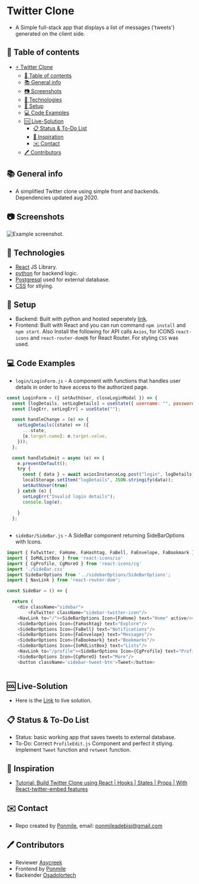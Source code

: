 # Twitter Clone

* A Simple full-stack app that displays a list of messages ('tweets') generated on the client side.   

## :page_facing_up: Table of contents

* [:zap: Twitter Clone](#zap-twitter-clone)
	* [:page_facing_up: Table of contents](#page_facing_up-table-of-contents)
	* [:books: General info](#books-general-info)
	* [:camera: Screenshots](#camera-screenshots)
	* [:signal_strength: Technologies](#signal_strength-technologies)
	* [:floppy_disk: Setup](#floppy_disk-setup)
	* [:computer: Code Examples](#computer-code-examples)
  * [:cool: Live-Solution](#cool-live-solution)
	* [:clipboard: Status & To-Do List](#clipboard-status--to-do-list)
	* [:clap: Inspiration](#clap-inspiration)
	* [:envelope: Contact](#envelope-contact)
  * [:pen: Contributors](#pen-contributors)

## :books: General info

* A simplified Twitter clone using simple front and backends. Dependencies updated aug 2020.

## :camera: Screenshots

![Example screenshot](./img/tweets-frontend.png).

## :signal_strength: Technologies

* [React](https://reactjs.org/) JS Library.
* [python](https://www.python.org/) for backend logic.
* [Postgresql](https://www.postgresql.org/) used for external database.
* [CSS](https://nodejs.org/en/) for stlying.

## :floppy_disk: Setup

* Backend: Built with python and hosted seperately [link](https://robot-twitter.herokuapp.com/api/v2).
* Frontend: Built with React and you can run command `npm install` and `npm start`. Also Install the following for API calls `Axios`, for ICONS `react-icons` and `react-router-dom@6` for React Router. For styling `CSS` was used.

## :computer: Code Examples

* `login/LoginForm.js` - A component with functions that handles user details in order to have access to the authorized page. 

```javascript
const LoginForm = ({ setAuthUser, closeLoginModal }) => {
  const [logDetails, setLogDetails] = useState({ username: "", password: "" });
  const [logErr, setLogErr] = useState("");

  const handleChange = (e) => {
    setLogDetails((state) => ({
      ...state,
      [e.target.name]: e.target.value,
    }));
  };

  const handleSubmit = async (e) => {
    e.preventDefault();
    try {
      const { data } = await axiosInstanceLog.post("login", logDetails);
      localStorage.setItem("logDetails", JSON.stringify(data));
      setAuthUser(true)
    } catch (e) {
      setLogErr("Invalid login details");
      console.log(e);
    
    }
  };
  
```

* `sideBar/SideBar.js` - A SideBar component returning SideBarOptions with Icons.
```javascript
import { FaTwitter, FaHome, FaHashtag, FaBell, FaEnvelope, FaBookmark } from 'react-icons/fa'
import { IoMdListBox } from 'react-icons/io'
import { CgProfile, CgMoreO } from 'react-icons/cg'
import './SideBar.css'
import SideBarOptions from '../sidebarOptions/SideBarOptions';
import { NavLink } from 'react-router-dom';

const SideBar = () => {

  return (
    <div className="sidebar">
        <FaTwitter className="sidebar-twitter-icon"/>
    <NavLink to="/"><SideBarOptions Icon={FaHome} text="Home" active/></NavLink>
    <SideBarOptions Icon={FaHashtag} text="Explore"/>
    <SideBarOptions Icon={FaBell} text="Notifications"/>
    <SideBarOptions Icon={FaEnvelope} text="Messages"/>
    <SideBarOptions Icon={FaBookmark} text="Bookmarks"/>
    <SideBarOptions Icon={IoMdListBox} text="Lists"/>
    <NavLink to="/profile"><SideBarOptions Icon={CgProfile} text="Profile" /></NavLink>
    <SideBarOptions Icon={CgMoreO} text="More"/>
    <button className='sidebar-tweet-btn'>Tweet</button>
  
```

## :cool: Live-Solution

* Here is the [Link](https://react-twitter-clone-gamma.vercel.app/) to live solution.

## :clipboard: Status & To-Do List

* Status: basic working app that saves tweets to external database.
* To-Do: Correct `ProfileEdit.js` Component and perfect it stlying. Implement `Tweet` function and `retweet` function.

## :clap: Inspiration

* [Tutorial: Build Twitter Clone using React | Hooks | States | Props | With React-twitter-embed features](https://www.youtube.com/watch?v=g-bY6hf6GCw&t=765s)

## :envelope: Contact

* Repo created by [Ponmile](https://github.com/pjmiles), email: ponmileadebisi@gmail.com

## :pen: Contributors
* Reviewer [Asycreek](https://github.com/Asylcreek)
* Frontend by [Ponmile](https://github.com/pjmiles) 
* Backender [Osadolortech](https://github.com/osadolortech)
